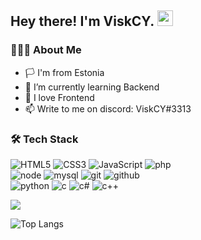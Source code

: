 <h2> Hey there! I'm ViskCY. <img src="https://github.com/souvikguria98/souvikguria98/blob/master/Hi.gif" width="25"></h2>

<h3> 👨🏻‍💻 About Me </h3>

- 🏳️ I'm from Estonia
- 🌱 I’m currently learning Backend
- 💬 I love Frontend
- 📫 Write to me on discord: ViskCY#3313

<h3>🛠 Tech Stack</h3>

![HTML5](https://img.shields.io/badge/html%205-grey?style=for-the-badge&logo=html5&logoColor=white&labelColor=8E2DE2)
![CSS3](https://img.shields.io/badge/css%203-grey?style=for-the-badge&logo=css3&logoColor=white&labelColor=8E2DE2)
![JavaScript](https://img.shields.io/badge/-JavaScript-grey?style=for-the-badge&logo=javascript&logoColor=white&labelColor=8E2DE2)
![php](https://img.shields.io/badge/-php-grey?style=for-the-badge&logo=php&logoColor=white&labelColor=8E2DE2)
<br>
![node](https://img.shields.io/badge/-node-grey?style=for-the-badge&logo=node.js&logoColor=white&labelColor=8E2DE2)
![mysql](https://img.shields.io/badge/-mysql-grey?style=for-the-badge&logo=mysql&logoColor=white&labelColor=8E2DE2)
![git](https://img.shields.io/badge/-git-grey?style=for-the-badge&logo=git&logoColor=white&labelColor=8E2DE2)
![github](https://img.shields.io/badge/-github-grey?style=for-the-badge&logo=github&logoColor=white&labelColor=8E2DE2)
<br>
![python](https://img.shields.io/badge/-python-grey?style=for-the-badge&logo=python&logoColor=white&labelColor=8E2DE2)
![c](https://img.shields.io/badge/-C-grey?style=for-the-badge&logo=c&logoColor=white&labelColor=8E2DE2)
![c#](https://img.shields.io/badge/-c%23-grey?style=for-the-badge&logo=c-sharp&logoColor=white&labelColor=8E2DE2)
![c++](https://img.shields.io/badge/-C++-grey?style=for-the-badge&logo=C%2B%2B&logoColor=white&labelColor=8E2DE2)
<br>

<img src="https://github-readme-stats.vercel.app/api?username=ViskCY&show_icons=true&theme=radical&title_color=8E2DE2&text_color=fff&icon_color=8E2DE2">

![Top Langs](https://github-readme-stats.vercel.app/api/top-langs/?username=ViskCY&theme=radical&title_color=8E2DE2&text_color=fff)
